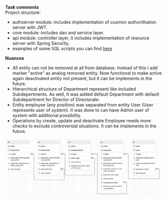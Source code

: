 **Task comments**  
Project structure:  
- authserver module: includes implementation of cusmon authorithation server with JWT.  
- core module: includes dao and service layer.  
- api module: controller layer, it includes implementation of resource server with Spring Security.  
- examples of some SQL scripts you can find [here](https://github.com/MariiaKushel/organization-structure/blob/dev/core/src/main/resources/SQLSriptsExample)  

**Nuances**  
- All entity can not be removed at all from database. Instead of this I add marker "active" as analog removed entity. 
Now functional to make active again deactivated entity not present, but it can be implements in the future.  
- Hierarchical structure of Department represent like included Subdepertments. 
As well, It was added default Department with default Subdepartment for Director of Directorate.  
- Entity employee (any position) was separated from entity User (User represents user of system).
It was done to can have Admin user of system with additional possibility.  
- Operations by create, update and deactivate Employee needs more checks to exclude controversial situations. It can be implements in the future.  

![Alt-текст](https://github.com/MariiaKushel/organization-structure/blob/dev/core/src/main/resources/schema_db.png "schema_db.png")
